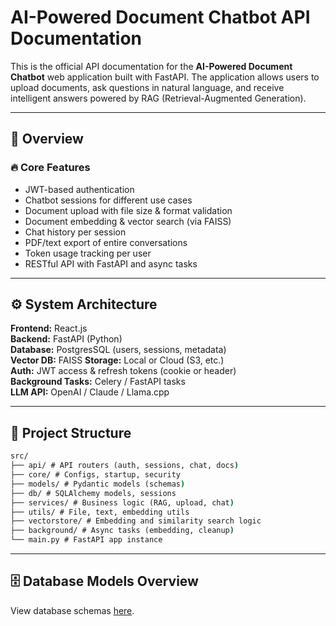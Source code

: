 # AI-Powered Document Chatbot API Documentation

This is the official API documentation for the **AI-Powered Document Chatbot** 
web application built with FastAPI. The application allows users to upload 
documents, ask questions in natural language, and receive intelligent answers 
powered by RAG (Retrieval-Augmented Generation).

---

## 📌 Overview

### 🔥 Core Features

- JWT-based authentication
- Chatbot sessions for different use cases
- Document upload with file size & format validation
- Document embedding & vector search (via FAISS)
- Chat history per session
- PDF/text export of entire conversations
- Token usage tracking per user
- RESTful API with FastAPI and async tasks

---

## ⚙️ System Architecture

**Frontend:** React.js  
**Backend:** FastAPI (Python)  
**Database:** PostgresSQL (users, sessions, metadata)  
**Vector DB:** FAISS 
**Storage:** Local or Cloud (S3, etc.)  
**Auth:** JWT access & refresh tokens (cookie or header)  
**Background Tasks:** Celery / FastAPI tasks  
**LLM API:** OpenAI / Claude / Llama.cpp

---

## 📁 Project Structure

```cmd
src/
├── api/ # API routers (auth, sessions, chat, docs)
├── core/ # Configs, startup, security
├── models/ # Pydantic models (schemas)
├── db/ # SQLAlchemy models, sessions
├── services/ # Business logic (RAG, upload, chat)
├── utils/ # File, text, embedding utils
├── vectorstore/ # Embedding and similarity search logic
├── background/ # Async tasks (embedding, cleanup)
└── main.py # FastAPI app instance
```

---

## 🗄️ Database Models Overview

View database schemas [here]("./src/docs/DATABASE_SCHEMAS.md").


